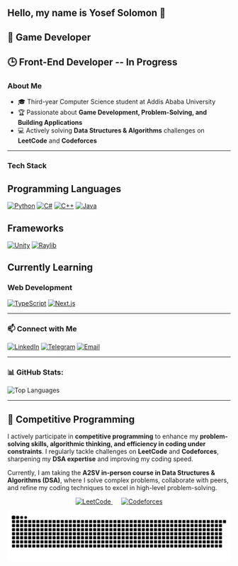 ## Hello, my name is Yosef Solomon 👋  
## 🚀 Game Developer  
## 🕒 Front-End Developer -- In Progress  

### About Me
- 🎓 Third-year Computer Science student at Addis Ababa University  
- 🏆 Passionate about **Game Development, Problem-Solving, and Building Applications**  
- 💻 Actively solving **Data Structures & Algorithms** challenges on **LeetCode** and **Codeforces**  

---  
### Tech Stack  
## Programming Languages
[![Python](https://img.shields.io/badge/PYTHON-3776AB?style=for-the-badge&logo=python&logoColor=white)](https://www.python.org/)
[![C#](https://img.shields.io/badge/C%23-239120?style=for-the-badge&logo=csharp&logoColor=white)](https://learn.microsoft.com/en-us/dotnet/csharp/)
[![C++](https://img.shields.io/badge/C%2B%2B-00599C?style=for-the-badge&logo=c%2B%2B&logoColor=white)](https://isocpp.org/)
[![Java](https://img.shields.io/badge/JAVA-007396?style=for-the-badge&logo=java&logoColor=white)](https://www.java.com/)

## Frameworks
[![Unity](https://img.shields.io/badge/UNITY-000000?style=for-the-badge&logo=unity&logoColor=white)](https://unity.com/)
[![Raylib](https://img.shields.io/badge/RAYLIB-0000FF?style=for-the-badge&logo=raylib&logoColor=white)](https://www.raylib.com/)

## Currently Learning
### Web Development
[![TypeScript](https://img.shields.io/badge/TYPESCRIPT-3178C6?style=for-the-badge&logo=typescript&logoColor=white)](https://www.typescriptlang.org/)
[![Next.js](https://img.shields.io/badge/NEXT.JS-000000?style=for-the-badge&logo=next.js&logoColor=white)](https://nextjs.org/)

---  
### 📫 Connect with Me
[![LinkedIn](https://img.shields.io/badge/LinkedIn-0077B5?style=for-the-badge&logo=linkedin&logoColor=white)](https://www.linkedin.com/in/yosef-solomon-aa39a8313/)
[![Telegram](https://img.shields.io/badge/Telegram-2CA5E0?style=for-the-badge&logo=telegram&logoColor=white)](https://t.me/JosiSol)
[![Email](https://img.shields.io/badge/Email-D14836?style=for-the-badge&logo=gmail&logoColor=white)](mailto:yosefsolomon21@gmail.com)  

---
### 📊 GitHub Stats:
<div>
  <p>
  <img src="https://github-readme-stats.vercel.app/api/top-langs?username=josisol&show_icons=true&locale=en&layout=compact&theme=algolia" alt="Top Languages" />
</div>

---
## 🎯 Competitive Programming

I actively participate in **competitive programming** to enhance my **problem-solving skills, algorithmic thinking, and efficiency in coding under constraints**. I regularly tackle challenges on **LeetCode** and **Codeforces**, sharpening my **DSA expertise** and improving my coding speed.

Currently, I am taking the **A2SV in-person course in Data Structures & Algorithms (DSA)**, where I solve complex problems, collaborate with peers, and refine my coding techniques to excel in high-level problem-solving.

<p align="center">
  <a href="https://leetcode.com/JosiSol" target="_blank">
    <img src="https://upload.wikimedia.org/wikipedia/commons/1/19/LeetCode_logo_black.png" alt="LeetCode" width="40" height="40"/>
  </a>
  &nbsp;&nbsp;&nbsp;&nbsp;
  <a href="https://codeforces.com/profile/JosiSol" target="_blank">
    <img src="https://sta.codeforces.com/s/73550/images/codeforces-logo-with-telegram.png" alt="Codeforces" width="100"/>
  </a>
</p>

![GitHub Contribution Graph](https://github.com/AtaurRehman10/AtaurRehman10/blob/main/3D_file/github-contribution-grid-snake.svg)


<!--
**JosiSol/JosiSol** is a ✨ _special_ ✨ repository because its `README.md` (this file) appears on your GitHub profile.

Here are some ideas to get you started:

- 🔭 I’m currently working on ...
- 🌱 I’m currently learning ...
- 👯 I’m looking to collaborate on ...
- 🤔 I’m looking for help with ...
- 💬 Ask me about ...
- 📫 How to reach me: ...
- 😄 Pronouns: ...
- ⚡ Fun fact: ...
-->
